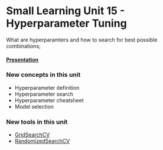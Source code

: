# Small Learning Unit 15 - Hyperparameter Tuning


What are hyperparamters and how to search for best possible combinations;


#### [Presentation](https://docs.google.com/presentation/d/1T2VLHNUjXI7oGxiqk6Ru_N1sni_9d_VqK3yrf1HAMxw/edit?usp=sharing)

### New concepts in this unit

*  Hyperparameter definition
*  Hyperparameter search
*  Hyperparameter cheatsheet
*  Model selection


### New tools in this unit

* [GridSearchCV](https://scikit-learn.org/stable/modules/generated/sklearn.model_selection.GridSearchCV.html)
* [RandomizedSearchCV](https://scikit-learn.org/stable/modules/generated/sklearn.model_selection.RandomizedSearchCV.html)
